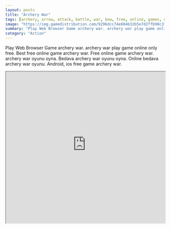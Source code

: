 ```yaml
---
layout: posts
title: "Archery War"
tags: [archery, arrow, attack, battle, war, bow, free, online, games, oyna, game, free, games, play, play, games]
image: "https://img.gamedistribution.com/9296dcc74e604b32b5e7d2ffb90c3746.jpg"
summary: "Play Web Browser Game archery war. archery war play game online only free. Best free online game archery war. Free online game archery war. archery war oyunu oyna. Bedava archery war oyunu oyna. Online bedava archery war oyunu. Android, ios free game archery war."
category: "Action"
---
```


Play Web Browser Game archery war. archery war play game online only free. Best free online game archery war. Free online game archery war. archery war oyunu oyna. Bedava archery war oyunu oyna. Online bedava archery war oyunu. Android, ios free game archery war.

<iframe width="100%" height="480px;" src="https://html5.gamedistribution.com/9296dcc74e604b32b5e7d2ffb90c3746/"></iframe>